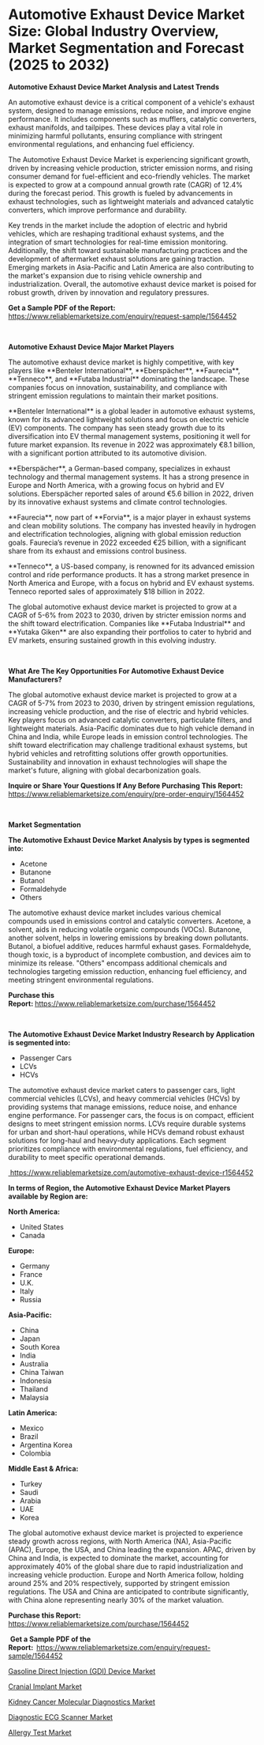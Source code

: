 <p><h1>Automotive Exhaust Device Market Size: Global Industry Overview, Market Segmentation and Forecast (2025 to 2032)</h1></p><p><strong>Automotive Exhaust Device Market Analysis and Latest Trends</strong></p>
<p><p>An automotive exhaust device is a critical component of a vehicle's exhaust system, designed to manage emissions, reduce noise, and improve engine performance. It includes components such as mufflers, catalytic converters, exhaust manifolds, and tailpipes. These devices play a vital role in minimizing harmful pollutants, ensuring compliance with stringent environmental regulations, and enhancing fuel efficiency.</p><p>The Automotive Exhaust Device Market is experiencing significant growth, driven by increasing vehicle production, stricter emission norms, and rising consumer demand for fuel-efficient and eco-friendly vehicles. The market is expected to grow at a compound annual growth rate (CAGR) of 12.4% during the forecast period. This growth is fueled by advancements in exhaust technologies, such as lightweight materials and advanced catalytic converters, which improve performance and durability.</p><p>Key trends in the market include the adoption of electric and hybrid vehicles, which are reshaping traditional exhaust systems, and the integration of smart technologies for real-time emission monitoring. Additionally, the shift toward sustainable manufacturing practices and the development of aftermarket exhaust solutions are gaining traction. Emerging markets in Asia-Pacific and Latin America are also contributing to the market's expansion due to rising vehicle ownership and industrialization. Overall, the automotive exhaust device market is poised for robust growth, driven by innovation and regulatory pressures.</p></p>
<p><strong>Get a Sample PDF of the Report:&nbsp;</strong> <a href="https://www.reliablemarketsize.com/enquiry/request-sample/1564452?utm_campaign=1991&utm_medium=2&utm_source=Github&utm_content=ia&utm_term=23012025&utm_id=automotive-exhaust-device">https://www.reliablemarketsize.com/enquiry/request-sample/1564452</a></p>
<p>&nbsp;</p>
<p><strong>Automotive Exhaust Device Major Market Players</strong></p>
<p><p>The automotive exhaust device market is highly competitive, with key players like **Benteler International**, **Eberspächer**, **Faurecia**, **Tenneco**, and **Futaba Industrial** dominating the landscape. These companies focus on innovation, sustainability, and compliance with stringent emission regulations to maintain their market positions.</p><p>**Benteler International** is a global leader in automotive exhaust systems, known for its advanced lightweight solutions and focus on electric vehicle (EV) components. The company has seen steady growth due to its diversification into EV thermal management systems, positioning it well for future market expansion. Its revenue in 2022 was approximately €8.1 billion, with a significant portion attributed to its automotive division.</p><p>**Eberspächer**, a German-based company, specializes in exhaust technology and thermal management systems. It has a strong presence in Europe and North America, with a growing focus on hybrid and EV solutions. Eberspächer reported sales of around €5.6 billion in 2022, driven by its innovative exhaust systems and climate control technologies.</p><p>**Faurecia**, now part of **Forvia**, is a major player in exhaust systems and clean mobility solutions. The company has invested heavily in hydrogen and electrification technologies, aligning with global emission reduction goals. Faurecia’s revenue in 2022 exceeded €25 billion, with a significant share from its exhaust and emissions control business.</p><p>**Tenneco**, a US-based company, is renowned for its advanced emission control and ride performance products. It has a strong market presence in North America and Europe, with a focus on hybrid and EV exhaust systems. Tenneco reported sales of approximately $18 billion in 2022.</p><p>The global automotive exhaust device market is projected to grow at a CAGR of 5-6% from 2023 to 2030, driven by stricter emission norms and the shift toward electrification. Companies like **Futaba Industrial** and **Yutaka Giken** are also expanding their portfolios to cater to hybrid and EV markets, ensuring sustained growth in this evolving industry.</p></p>
<p>&nbsp;</p>
<p><strong>What Are The Key Opportunities For Automotive Exhaust Device Manufacturers?</strong></p>
<p><p>The global automotive exhaust device market is projected to grow at a CAGR of 5-7% from 2023 to 2030, driven by stringent emission regulations, increasing vehicle production, and the rise of electric and hybrid vehicles. Key players focus on advanced catalytic converters, particulate filters, and lightweight materials. Asia-Pacific dominates due to high vehicle demand in China and India, while Europe leads in emission control technologies. The shift toward electrification may challenge traditional exhaust systems, but hybrid vehicles and retrofitting solutions offer growth opportunities. Sustainability and innovation in exhaust technologies will shape the market's future, aligning with global decarbonization goals.</p></p>
<p><strong>Inquire or Share Your Questions If Any Before Purchasing This Report:</strong> <a href="https://www.reliablemarketsize.com/enquiry/pre-order-enquiry/1564452?utm_campaign=1991&utm_medium=2&utm_source=Github&utm_content=ia&utm_term=23012025&utm_id=automotive-exhaust-device">https://www.reliablemarketsize.com/enquiry/pre-order-enquiry/1564452</a></p>
<p>&nbsp;</p>
<p><strong>Market Segmentation</strong></p>
<p><strong>The Automotive Exhaust Device Market Analysis by types is segmented into:</strong></p>
<p><ul><li>Acetone</li><li>Butanone</li><li>Butanol</li><li>Formaldehyde</li><li>Others</li></ul></p>
<p><p>The automotive exhaust device market includes various chemical compounds used in emissions control and catalytic converters. Acetone, a solvent, aids in reducing volatile organic compounds (VOCs). Butanone, another solvent, helps in lowering emissions by breaking down pollutants. Butanol, a biofuel additive, reduces harmful exhaust gases. Formaldehyde, though toxic, is a byproduct of incomplete combustion, and devices aim to minimize its release. "Others" encompass additional chemicals and technologies targeting emission reduction, enhancing fuel efficiency, and meeting stringent environmental regulations.</p></p>
<p><strong>Purchase this Report:&nbsp;</strong><a href="https://www.reliablemarketsize.com/purchase/1564452?utm_campaign=1991&utm_medium=2&utm_source=Github&utm_content=ia&utm_term=23012025&utm_id=automotive-exhaust-device">https://www.reliablemarketsize.com/purchase/1564452</a></p>
<p>&nbsp;</p>
<p><strong>The Automotive Exhaust Device Market Industry Research by Application is segmented into:</strong></p>
<p><ul><li>Passenger Cars</li><li>LCVs</li><li>HCVs</li></ul></p>
<p><p>The automotive exhaust device market caters to passenger cars, light commercial vehicles (LCVs), and heavy commercial vehicles (HCVs) by providing systems that manage emissions, reduce noise, and enhance engine performance. For passenger cars, the focus is on compact, efficient designs to meet stringent emission norms. LCVs require durable systems for urban and short-haul operations, while HCVs demand robust exhaust solutions for long-haul and heavy-duty applications. Each segment prioritizes compliance with environmental regulations, fuel efficiency, and durability to meet specific operational demands.</p></p>
<p><a href="https://www.reliablemarketsize.com/automotive-exhaust-device-r1564452?utm_campaign=1991&utm_medium=2&utm_source=Github&utm_content=ia&utm_term=23012025&utm_id=automotive-exhaust-device">&nbsp;https://www.reliablemarketsize.com/automotive-exhaust-device-r1564452</a></p>
<p><strong>In terms of Region, the Automotive Exhaust Device Market Players available by Region are:</strong></p>
<p>
    <p> <strong> North America: </strong>
        <ul>
            <li>United States</li>
            <li>Canada</li>
        </ul>
        </p> 
    <p> <strong> Europe: </strong>
        <ul>
            <li>Germany</li>
            <li>France</li>
            <li>U.K.</li>
            <li>Italy</li>
            <li>Russia</li>
        </ul>
        </p> 
    <p> <strong> Asia-Pacific: </strong>
        <ul>
            <li>China</li>
            <li>Japan</li>
            <li>South Korea</li>
            <li>India</li>
            <li>Australia</li>
            <li>China Taiwan</li>
            <li>Indonesia</li>
            <li>Thailand</li>
            <li>Malaysia</li>
        </ul>
        </p> 
    <p> <strong> Latin America: </strong>
        <ul>
            <li>Mexico</li>
            <li>Brazil</li>
            <li>Argentina Korea</li>
            <li>Colombia</li>
        </ul>
        </p> 
    <p> <strong> Middle East & Africa: </strong>
        <ul>
            <li>Turkey</li>
            <li>Saudi</li>
            <li>Arabia</li>
            <li>UAE</li>
            <li>Korea</li>
        </ul>
    </p>
    </p>
<p><p>The global automotive exhaust device market is projected to experience steady growth across regions, with North America (NA), Asia-Pacific (APAC), Europe, the USA, and China leading the expansion. APAC, driven by China and India, is expected to dominate the market, accounting for approximately 40% of the global share due to rapid industrialization and increasing vehicle production. Europe and North America follow, holding around 25% and 20% respectively, supported by stringent emission regulations. The USA and China are anticipated to contribute significantly, with China alone representing nearly 30% of the market valuation.</p></p>
<p><strong>Purchase this Report: </strong><a href="https://www.reliablemarketsize.com/purchase/1564452?utm_campaign=1991&utm_medium=2&utm_source=Github&utm_content=ia&utm_term=23012025&utm_id=automotive-exhaust-device">https://www.reliablemarketsize.com/purchase/1564452</a></p>
<p>&nbsp;<strong>Get a Sample PDF of the Report:&nbsp;&nbsp;</strong><a href="https://www.reliablemarketsize.com/enquiry/request-sample/1564452?utm_campaign=1991&utm_medium=2&utm_source=Github&utm_content=ia&utm_term=23012025&utm_id=automotive-exhaust-device">https://www.reliablemarketsize.com/enquiry/request-sample/1564452</a></p>
<p><strong></strong></p>
<p><p><a href="https://github.com/YashRP12/Market-Research-Report-List-7/blob/main/gasoline-direct-injection-gdi-device-market.md?utm_campaign=1991&utm_medium=2&utm_source=Github&utm_content=ia&utm_term=23012025&utm_id=automotive-exhaust-device">Gasoline Direct Injection (GDI) Device Market</a></p><p><a href="https://www.linkedin.com/pulse/qualitative-study-cranial-implant-market-size-scaling-up-from-tdwsf?utm_campaign=1991&utm_medium=2&utm_source=Github&utm_content=ia&utm_term=23012025&utm_id=automotive-exhaust-device">Cranial Implant Market</a></p><p><a href="https://www.linkedin.com/pulse/sales-projections-analysis-kidney-cancer-molecular-diagnostics-xhnje?utm_campaign=1991&utm_medium=2&utm_source=Github&utm_content=ia&utm_term=23012025&utm_id=automotive-exhaust-device">Kidney Cancer Molecular Diagnostics Market</a></p><p><a href="https://www.linkedin.com/pulse/navigating-global-diagnostic-ecg-scanner-market-landscape-trends-vuemf?utm_campaign=1991&utm_medium=2&utm_source=Github&utm_content=ia&utm_term=23012025&utm_id=automotive-exhaust-device">Diagnostic ECG Scanner Market</a></p><p><a href="https://www.linkedin.com/pulse/key-trends-driving-allergy-test-market-growth-76-cagr-from-0vwwf?utm_campaign=1991&utm_medium=2&utm_source=Github&utm_content=ia&utm_term=23012025&utm_id=automotive-exhaust-device">Allergy Test Market</a></p></p>